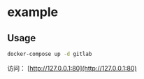 # example

## Usage

```bash
docker-compose up -d gitlab
```

访问： [http://127.0.0.1:80](http://127.0.0.1:80)

